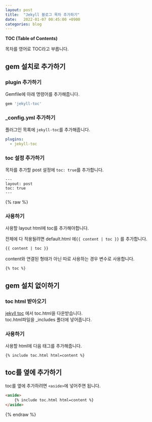 ```yaml
---
layout: post
title:  "Jekyll 블로그 목차 추가하기"
date:   2022-01-07 00:45:00 +0900
categories: blog
---
```


**TOC (Table of Contents)**  

목차를 영어로 TOC라고 부릅니다.  

## gem 설치로 추가하기

### plugin 추가하기
Gemfile에 아래 명령어를 추가해줍니다.
```ruby
gem 'jekyll-toc'
```

### _config.yml 추가하기
플러그인 목록에 `jekyll-toc`를 추가해줍니다.  
```yml
plugins:
  - jekyll-toc
```

### toc 설정 추가하기
목차를 추가할 post 설정에 `toc: true`를 추가합니다.  
```
---
layout: post
toc: true
---
```

{% raw %}
### 사용하기
사용할 layout html에 toc를 추가해야합니다.

전체에 다 적용될려면 default.html 에`{{ content | toc }}` 를 추가합니다.
```html
{{ content | toc }}
```
content와 연결된 형태가 아닌 따로 사용하는 경우 변수로 사용합니다.  
```html
{% toc %}
```

## gem 설치 없이하기

### toc html 받아오기
[jekyll toc](https://github.com/allejo/jekyll-toc/releases/tag/v1.2.0) 에서 toc.html을 다운받습니다.  
toc.html파일을 _includes 폴더에 넣어줍니다.  

### 사용하기
사용할 html에 다음 태그를 추가해줍니다.  
```html
{% include toc.html html=content %}
```

## toc를 옆에 추가하기
toc를 옆에 추가하려면 `<aside>`에 넣어주면 됩니다.  

```html
<aside>
    {% include toc.html html=content %}   
</aside>
```

{% endraw %}